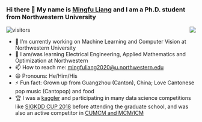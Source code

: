 ### Hi there 👋 My name is [Mingfu Liang](https://wuyujack.github.io/) and I am a Ph.D. student from Northwestern University
<img align="right" src="https://github-readme-stats.vercel.app/api?username=wuyujack&show_icons=true&icon_color=CE1D2D&text_color=718096&bg_color=ffffff&hide_title=true" />

<!--
**wuyujack/wuyujack** is a ✨ _special_ ✨ repository because its `README.md` (this file) appears on your GitHub profile.

Here are some ideas to get you started:


-->

![visitors](https://visitor-badge.glitch.me/badge?page_id=wuyujack.wuyujack)

- 🔭 I’m currently working on Machine Learning and Computer Vision at Northwestern University 
- 🌱 I am/was learning Electrical Engineering, Applied Mathematics and Optimization at Northwestern 
- 📫 How to reach me: mingfuliang2020@u.northwestern.edu 
- 😄 Pronouns: He/Him/His 
- ⚡ Fun fact: Grown up from Guangzhou (Canton), China; Love Cantonese pop music (Cantopop) and food
- 🏆 I was a [kaggler](https://www.kaggle.com/mingfuliang) and participating in many data science competitions like [SIGKDD CUP 2018](https://github.com/wuyujack/2018-ACM-SIGKDD-CUP-of-Fresh-Air-27th-Place-Solution) before attending the graduate school, and was also an active competitor in [CUMCM and MCM/ICM](https://wuyujack.github.io/cv/)
